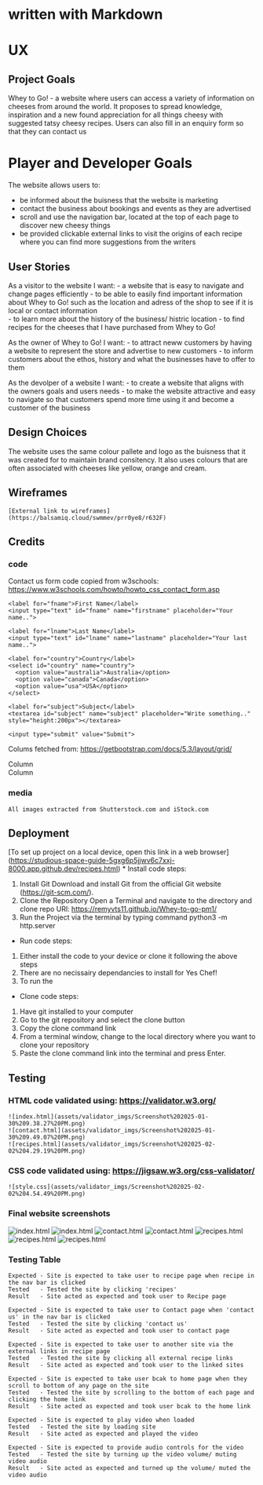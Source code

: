 # written with Markdown

# UX
  ## Project Goals
   Whey to Go! - a website where users can access a variety of information on cheeses from around the world. It proposes to spread knowledge, inspiration and a new found appreciation for all things cheesy with suggested tatsy cheesy recipes. Users can also fill in an enquiry form so that they can contact us


  # Player and Developer Goals
   The website allows users to: 
   * be informed about the buisness that the website is marketing 
   * contact the business about bookings and events as they are advertised 
   * scroll and use the navigation bar, located at the top of each page to discover new cheesy things
   * be provided clickable external links to visit the origins of each recipe where you can find more suggestions from the writers 

  ## User Stories
   As a visitor to the website I want:
    - a website that is easy to navigate and change pages efficiently
    - to be able to easily find important information about Whey to Go! such as the location and adress of the shop to see if it is local or contact information  
    - to learn more about the history of the business/ histric location 
    - to find recipes for the cheeses that I have purchased from Whey to Go!

   As the owner of Whey to Go! I want:
    - to attract neww customers by having a website to represent the store and advertise to new customers
    - to inform customers about the ethos, history and what the businesses have to offer to them

   As the devolper of a website I want:
    - to create a website that aligns with the owners goals and users needs
    - to make the website attractive and easy to navigate so that customers spend more time using it and become a customer of the business

    
  ## Design Choices
   The website uses the same colour pallete and logo as the buisness that it was created for to maintain brand consitency. It also uses colours that are often associated with cheeses like yellow, orange and cream.

  ## Wireframes
    [External link to wireframes] (https://balsamiq.cloud/swmmev/prr0ye8/r632F)

  ## Credits
   ### code
   Contact us form code copied from w3schools:
 https://www.w3schools.com/howto/howto_css_contact_form.asp 
<div class="container">
  <form action="action_page.php">

    <label for="fname">First Name</label>
    <input type="text" id="fname" name="firstname" placeholder="Your name..">

    <label for="lname">Last Name</label>
    <input type="text" id="lname" name="lastname" placeholder="Your last name..">

    <label for="country">Country</label>
    <select id="country" name="country">
      <option value="australia">Australia</option>
      <option value="canada">Canada</option>
      <option value="usa">USA</option>
    </select>

    <label for="subject">Subject</label>
    <textarea id="subject" name="subject" placeholder="Write something.." style="height:200px"></textarea>

    <input type="submit" value="Submit">

  </form>
</div> 
   
 Colums fetched from: https://getbootstrap.com/docs/5.3/layout/grid/
 <div class="container text-center">
  <div class="row">
    <div class="col">
    </div>
    <div class="col">
      Column
    </div>
    <div class="col">
      Column
    </div>
  </div>
</div>

   ### media
    All images extracted from Shutterstock.com and iStock.com

  ## Deployment
   [To set up project on a local device, open this link in a web browser] (https://studious-space-guide-5gxg6p5jjwv6c7xxj-8000.app.github.dev/recipes.html)
    * Install code steps:
 1. Install Git
    Download and install Git from the official Git website (https://git-scm.com/).
 2. Clone the Repository
    Open a Terminal and navigate to the directory and clone repo URl: https://remyvts11.github.io/Whey-to-go-pm1/
 3. Run the Project via the terminal by typing command python3 -m http.server


 * Run code steps:
  1. Either install the code to your device or clone it following the above steps
  2. There are no necissairy dependancies to install for Yes Chef!
  3. To run the 

 * Clone code steps:
  1. Have git installed to your computer 
  2. Go to the git repository and select the clone button
  3. Copy the clone command link
  4. From a terminal window, change to the local directory where you want to clone your repository
  5. Paste the clone command link into the terminal and press Enter.



  ## Testing

   ### HTML code validated using: https://validator.w3.org/
    ![index.html](assets/validator_imgs/Screenshot%202025-01-30%209.38.27%20PM.png)
    ![contact.html](assets/validator_imgs/Screenshot%202025-01-30%209.49.07%20PM.png)
    ![recipes.html](assets/validator_imgs/Screenshot%202025-02-02%204.29.19%20PM.png)

   ### CSS code validated using: https://jigsaw.w3.org/css-validator/
    ![style.css](assets/validator_imgs/Screenshot%202025-02-02%204.54.49%20PM.png)

   ### Final website screenshots 
   ![index.html](assets/testing_imgs/ss1.png)
   ![index.html](assets/testing_imgs/ss2.png)
   ![contact.html](assets/testing_imgs/ss3.png)
   ![contact.html](assets/testing_imgs/ss4.png)
   ![recipes.html](assets/testing_imgs/ss5.png)
   ![recipes.html](assets/testing_imgs/ss6.png)
   ![recipes.html](assets/testing_imgs/ss7.png)

   ### Testing Table
    Expected - Site is expected to take user to recipe page when recipe in the nav bar is clicked
    Tested   - Tested the site by clicking 'recipes'
    Result   - Site acted as expected and took user to Recipe page

    Expected - Site is expected to take user to Contact page when 'contact us' in the nav bar is clicked
    Tested   - Tested the site by clicking 'contact us'
    Result   - Site acted as expected and took user to contact page

    Expected - Site is expected to take user to another site via the external links in recipe page
    Tested   - Tested the site by clicking all external recipe links
    Result   - Site acted as expected and took user to the linked sites

    Expected - Site is expected to take user bcak to home page when they scroll to bottom of any page on the site
    Tested   - Tested the site by scrolling to the bottom of each page and clicking the home link
    Result   - Site acted as expected and took user bcak to the home link 

    Expected - Site is expected to play video when loaded
    Tested   - Tested the site by loading site 
    Result   - Site acted as expected and played the video

    Expected - Site is expected to provide audio controls for the video
    Tested   - Tested the site by turning up the video volume/ muting video audio
    Result   - Site acted as expected and turned up the volume/ muted the video audio
    
